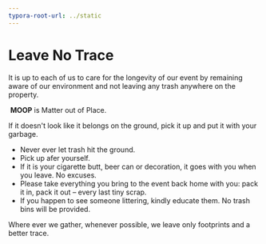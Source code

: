 ```yaml
---
typora-root-url: ../static
---
```


# **Leave No Trace**

It is up to each of us to care for the longevity of our event by remaining aware of our environment and not leaving any trash anywhere on the property.	 

​				**MOOP** is Matter out of Place.

If it doesn't look like it belongs on the ground, pick it up and put it with your garbage.

- Never ever let trash hit the ground. 
- Pick up afer yourself.
- If it is your cigarette butt, beer can or decoration, it goes with you when you leave. No excuses.
- Please take everything you bring to the event back home with you: pack it in, pack it out – every last tiny scrap.
- If you happen to see someone littering, kindly educate them.  No trash bins will be provided.



Where ever we gather, whenever possible, we leave only footprints and a better trace. 

